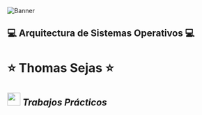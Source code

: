 <!--Banner-->
![Banner](https://cdn.discordapp.com/attachments/757743068656173097/1231472508574765177/logo.png?ex=66371525&is=6624a025&hm=712e4b0321079dd680512fbfeea88eaeaa87cf188e534561e40bb3c72524652c&)

## :computer: Arquitectura de Sistemas Operativos :computer: ##
# :star: Thomas Sejas :star: #

## <img src="https://media.giphy.com/media/ObNTw8Uzwy6KQ/giphy.gif" width="30">&nbsp;***Trabajos Prácticos***
